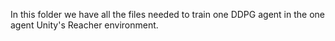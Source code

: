 
In this folder we have all the files needed to train one DDPG agent in the one agent Unity's Reacher environment.
